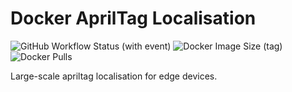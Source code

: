 # Docker AprilTag Localisation
![GitHub Workflow Status (with event)](https://img.shields.io/github/actions/workflow/status/sid220/docker-apriltag-localisation/docker-image.yml?logo=github&label=build) ![Docker Image Size (tag)](https://img.shields.io/docker/image-size/sid220/apriltag_localisation/latest?logo=docker) ![Docker Pulls](https://img.shields.io/docker/pulls/sid220/apriltag_localisation?logo=docker)

Large-scale apriltag localisation for edge devices.

